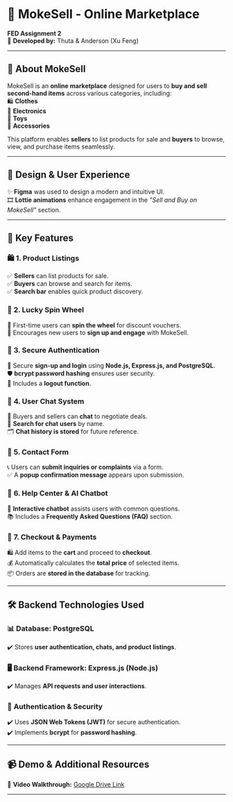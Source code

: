 # 🛒 **MokeSell - Online Marketplace**  

**FED Assignment 2**  
👥 **Developed by:** Thuta & Anderson (Xu Feng)  

---

## 📌 **About MokeSell**  
MokeSell is an **online marketplace** designed for users to **buy and sell second-hand items** across various categories, including:  
🛍️ **Clothes**  
📱 **Electronics**  
🧸 **Toys**  
🎀 **Accessories**  

This platform enables **sellers** to list products for sale and **buyers** to browse, view, and purchase items seamlessly.

---

## 🎨 **Design & User Experience**  
✨ **Figma** was used to design a modern and intuitive UI.  
🎞️ **Lottie animations** enhance engagement in the *"Sell and Buy on MokeSell"* section.  

---

## 🌟 **Key Features**  

### 🛍️ **1. Product Listings**  
✅ **Sellers** can list products for sale.  
✅ **Buyers** can browse and search for items.  
✅ **Search bar** enables quick product discovery.  

### 🎡 **2. Lucky Spin Wheel**  
🎉 First-time users can **spin the wheel** for discount vouchers.  
🎯 Encourages new users to **sign up and engage** with MokeSell.  

### 🔐 **3. Secure Authentication**  
🔑 Secure **sign-up and login** using **Node.js, Express.js, and PostgreSQL**.  
🛡️ **bcrypt password hashing** ensures user security.  
🚪 Includes a **logout function**.  

### 💬 **4. User Chat System**  
📢 Buyers and sellers can **chat** to negotiate deals.  
🔎 **Search for chat users** by name.  
🗂️ **Chat history is stored** for future reference.  

### 📩 **5. Contact Form**  
📞 Users can **submit inquiries or complaints** via a form.  
✅ A **popup confirmation message** appears upon submission.  

### 🤖 **6. Help Center & AI Chatbot**  
📌 **Interactive chatbot** assists users with common questions.  
📚 Includes a **Frequently Asked Questions (FAQ)** section.  

### 🛒 **7. Checkout & Payments**  
🛍️ Add items to the **cart** and proceed to **checkout**.  
💰 Automatically calculates the **total price** of selected items.  
📦 Orders are **stored in the database** for tracking.  

---

## 🛠️ **Backend Technologies Used**  

### 📊 **Database: PostgreSQL**  
✔️ Stores **user authentication, chats, and product listings**.  

### 🖥️ **Backend Framework: Express.js (Node.js)**  
✔️ Manages **API requests and user interactions**.  

### 🔐 **Authentication & Security**  
✔️ Uses **JSON Web Tokens (JWT)** for secure authentication.  
✔️ Implements **bcrypt** for **password hashing**.  

---

## 📹 **Demo & Additional Resources**  
🎥 **Video Walkthrough:** [Google Drive Link](https://drive.google.com/drive/folders/1YeyLz6gSkmfGvlkosGwtwu8FOXLmMqih?usp=drive_link)  

---
